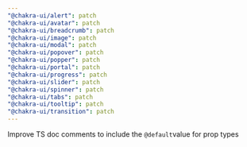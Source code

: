 ```yaml
---
"@chakra-ui/alert": patch
"@chakra-ui/avatar": patch
"@chakra-ui/breadcrumb": patch
"@chakra-ui/image": patch
"@chakra-ui/modal": patch
"@chakra-ui/popover": patch
"@chakra-ui/popper": patch
"@chakra-ui/portal": patch
"@chakra-ui/progress": patch
"@chakra-ui/slider": patch
"@chakra-ui/spinner": patch
"@chakra-ui/tabs": patch
"@chakra-ui/tooltip": patch
"@chakra-ui/transition": patch
---
```


Improve TS doc comments to include the `@default`value for prop types
